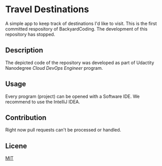 # Travel Destinations

A simple app to keep track of destinations I'd like to visit. This is the first committed respository of BackyardCoding. The development of this repository has stopped. 

## Description 
The depicted code of the repository was developed as part of Udactity Nanodegree _Cloud DevOps Engineer_ program. 

## Usage 
Every program (project) can be opened with a Software IDE. We recommend to use the IntelliJ IDEA. 

## Contribution
Right now pull requests can't be processed or handled. 

## Licene
[MIT](https://choosealicense.com/licenses/mit/) 
